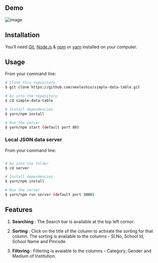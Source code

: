 ## Demo

![image](https://user-images.githubusercontent.com/56342160/137588144-7b70ce80-5a87-4b11-b452-6fa8cdcb3d82.png)


## Installation

You'll need [Git](https://git-scm.com), [Node.js](https://nodejs.org/en/download/) & [npm](http://npmjs.com) or [yarn](https://classic.yarnpkg.com/en/docs/install/#windows-stable) installed on your computer.

## Usage

From your command line:

```bash
# Clone this repository
$ git clone https://github.com/neeleshio/simple-data-table.git

# Go into the repository
$ cd simple-data-table

# Install dependencies
$ yarn/npm install

# Run the server
$ yarn/npm start (default port 80)
```

### Local JSON data server

From your command line:

```bash

# Go into the folder
$ cd server

# Install dependencies
$ yarn/npm install

# Run the server
$ yarn/npm run server (default port 3000)
```

## Features

1. <strong>Searching</strong> : The Search bar is available at the top left cornor.
        
2. <strong>Sorting</strong> : Click on the title of the column to activate the sorting for that column. The sorting is available to the columns - Sl.No, School Id, School Name and Pincode.
        
3. <strong>Filtering</strong> : Filtering is avaiable to the columns - Category, Gender and Medium of Institution.
